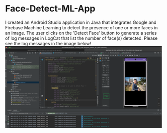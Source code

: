 # Face-Detect-ML-App
I created an Android Studio application in Java that integrates Google and Firebase Machine Learning to detect the presence of one or more faces in an image. The user clicks on the 'Detect Face' button to generate a series of log messages in LogCat that list the number of face(s) detected. Please see the log messages in the image below!
![Face Detect ML Image](./FaceDetectMLApp_Instance.png)
